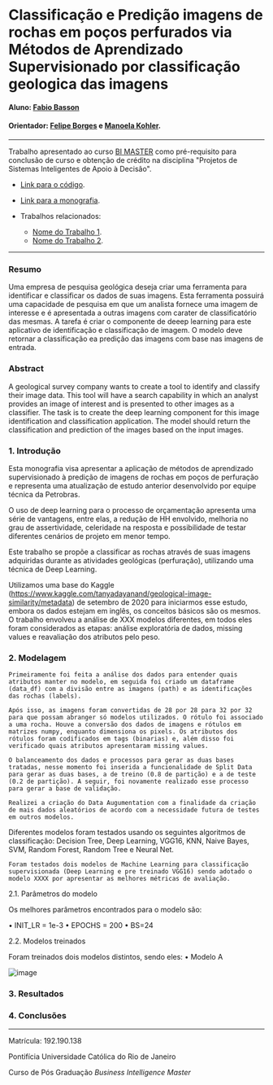 <!-- antes de enviar a versão final, solicitamos que todos os comentários, colocados para orientação ao aluno, sejam removidos do arquivo -->
# Classificação e Predição imagens de rochas em poços perfurados via Métodos de Aprendizado Supervisionado por classificação geologica das imagens

#### Aluno: [Fabio Basson](https://github.com/fabiobasson/Bi-Master/blob/mai)
#### Orientador: [Felipe Borges](https://github.com/FelipeBorgesC) e [Manoela Kohler](https://github.com/link_do_github).

---

Trabalho apresentado ao curso [BI MASTER](https://ica.puc-rio.ai/bi-master) como pré-requisito para conclusão de curso e obtenção de crédito na disciplina "Projetos de Sistemas Inteligentes de Apoio à Decisão".

<!-- para os links a seguir, caso os arquivos estejam no mesmo repositório que este README, não há necessidade de incluir o link completo: basta incluir o nome do arquivo, com extensão, que o GitHub completa o link corretamente -->
- [Link para o código](https://github.com/fabiobasson/Bi-Master/blob/main/geological_comparative11102021.ipynb). <!-- caso não aplicável, remover esta linha -->

- [Link para a monografia](https://link_da_monografia.com). <!-- caso não aplicável, remover esta linha -->

- Trabalhos relacionados: <!-- caso não aplicável, remover estas linhas -->
    - [Nome do Trabalho 1](https://link_do_trabalho.com).
    - [Nome do Trabalho 2](https://link_do_trabalho.com).

---

### Resumo

<!-- trocar o texto abaixo pelo resumo do trabalho, em português -->

Uma empresa de pesquisa geológica deseja criar uma ferramenta para identificar e classificar os dados de suas imagens. Esta ferramenta possuirá uma capacidade de pesquisa em que um analista fornece uma imagem de interesse e é apresentada a outras imagens com carater de classificatório das mesmas.
A tarefa é criar o componente de deeep learning para este aplicativo de identificação e classificação de imagem. O modelo deve retornar a classificação ea predição das imagens com base nas imagens de entrada.


### Abstract <!-- Opcional! Caso não aplicável, remover esta seção -->

<!-- trocar o texto abaixo pelo resumo do trabalho, em inglês -->

A geological survey company wants to create a tool to identify and classify their image data. This tool will have a search capability in which an analyst provides an image of interest and is presented to other images as a classifier.
The task is to create the deep learning component for this image identification and classification application. The model should return the classification and prediction of the images based on the input images.


### 1. Introdução

Esta monografia visa apresentar a aplicação de métodos de aprendizado supervisionado à predição de imagens de rochas em poços de perfuração e representa uma atualização de estudo anterior desenvolvido por equipe técnica da Petrobras. 

O uso de deep learning para o processo de orçamentação apresenta uma série de vantagens, entre elas, a redução de HH envolvido, melhoria no grau de assertividade, celeridade na resposta e possibilidade de testar diferentes cenários de projeto em menor tempo. 

Este trabalho se propõe a classificar as rochas através de suas imagens adquiridas durante as atividades geológicas (perfuração), utilizando uma técnica de Deep Learning. 

Utilizamos uma base do Kaggle (https://www.kaggle.com/tanyadayanand/geological-image-similarity/metadata) de setembro de 2020 para iniciarmos esse estudo, embora os dados estejam em inglês, os conceitos básicos são os mesmos. O trabalho envolveu a análise de XXX modelos diferentes, em todos eles foram considerados as etapas: análise exploratória de dados, missing values e reavaliação dos atributos pelo peso.

### 2. Modelagem

    Primeiramente foi feita a análise dos dados para entender quais atributos manter no modelo, em seguida foi criado um dataframe (data_df) com a divisão entre as imagens (path) e as identificações das rochas (labels).
    
    Após isso, as imagens foram convertidas de 28 por 28 para 32 por 32 para que possam abranger só modelos utilizados. O rótulo foi associado a uma rocha. Houve a conversão dos dados de imagens e rótulos em matrizes numpy, enquanto dimensiona os pixels. Os atributos dos rótulos foram codificados em tags (binarias) e, além disso foi verificado quais atributos apresentaram missing values.
    
    O balanceamento dos dados e processos para gerar as duas bases tratadas, nesse momento foi inserida a funcionalidade de Split Data para gerar as duas bases, a de treino (0.8 de partição) e a de teste (0.2 de partição). A seguir, foi novamente realizado esse processo para gerar a base de validação.
    
    Realizei a criação do Data Augumentation com a finalidade da criação de mais dados aleatórios de acordo com a necessidade futura de testes em outros modelos.
Diferentes modelos foram testados usando os seguintes algoritmos de classificação: Decision Tree, Deep Learning, VGG16, KNN, Naive Bayes, SVM, Random Forest, Random Tree e Neural Net.

    Foram testados dois modelos de Machine Learning para classificação supervisionada (Deep Learning e pre treinado VGG16) sendo adotado o modelo XXXX por apresentar as melhores métricas de avaliação.

2.1. Parâmetros do modelo

Os melhores parâmetros encontrados para o modelo são:

•	INIT_LR = 1e-3
•	EPOCHS = 200
•	BS=24

2.2. Modelos treinados

Foram treinados dois modelos distintos, sendo eles:
•	Modelo A 

![image](https://user-images.githubusercontent.com/58257963/137154957-db9d5ff2-d488-42b0-9f74-c6b6ad73e382.png)

### 3. Resultados



### 4. Conclusões



---

Matrícula: 192.190.138

Pontifícia Universidade Católica do Rio de Janeiro

Curso de Pós Graduação *Business Intelligence Master*
